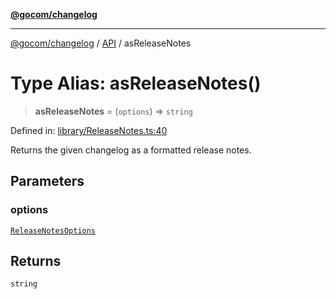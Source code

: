 [**@gocom/changelog**](../README.md)

***

[@gocom/changelog](../README.md) / [API](../Public/API.md) / asReleaseNotes

# Type Alias: asReleaseNotes()

> **asReleaseNotes** = (`options`) => `string`

Defined in: [library/ReleaseNotes.ts:40](https://github.com/gocom/changelog/blob/d833f9f4723e9cd72f6aee7d9bd8b3ae0eed8089/src/library/ReleaseNotes.ts#L40)

Returns the given changelog as a formatted release notes.

## Parameters

### options

[`ReleaseNotesOptions`](../Options/API.ReleaseNotesOptions.md)

## Returns

`string`
